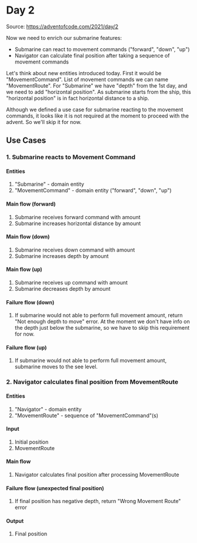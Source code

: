 # Day 2

Source: https://adventofcode.com/2021/day/2

Now we need to enrich our submarine features:
- Submarine can react to movement commands ("forward", "down", "up")
- Navigator can calculate final position after taking a sequence of movement commands

Let's think about new entities introduced today.
First it would be "MovementCommand". List of movement commands we can name "MovementRoute".
For "Submarine" we have "depth" from the 1st day, and we need to add "horizontal position".
As submarine starts from the ship, this "horizontal position" is in fact horizontal distance to a ship.

Although we defined a use case for submarine reacting to the movement commands, it looks like it is not required at the moment to proceed with the advent. So we'll skip it for now.

## Use Cases

### 1. Submarine reacts to Movement Command

#### Entities
1. "Submarine" - domain entity
2. "MovementCommand" - domain entity ("forward", "down", "up")

#### Main flow (forward)
1. Submarine receives forward command with amount
2. Submarine increases horizontal distance by amount

#### Main flow (down)
1. Submarine receives down command with amount
2. Submarine increases depth by amount

#### Main flow (up)
1. Submarine receives up command with amount
2. Submarine decreases depth by amount

#### Failure flow (down)
1. If submarine would not able to perform full movement amount, return "Not enough depth to move" error. 
At the moment we don't have info on the depth just below the submarine, so we have to skip this requirement for now.

#### Failure flow (up)
1. If submarine would not able to perform full movement amount, submarine moves to the see level.


### 2. Navigator calculates final position from MovementRoute

#### Entities
1. "Navigator" - domain entity
2. "MovementRoute" - sequence of "MovementCommand"(s)

#### Input
1. Initial position
2. MovementRoute

#### Main flow
1. Navigator calculates final position after processing MovementRoute

#### Failure flow (unexpected final position)
1. If final position has negative depth, return "Wrong Movement Route" error

#### Output
1. Final position

